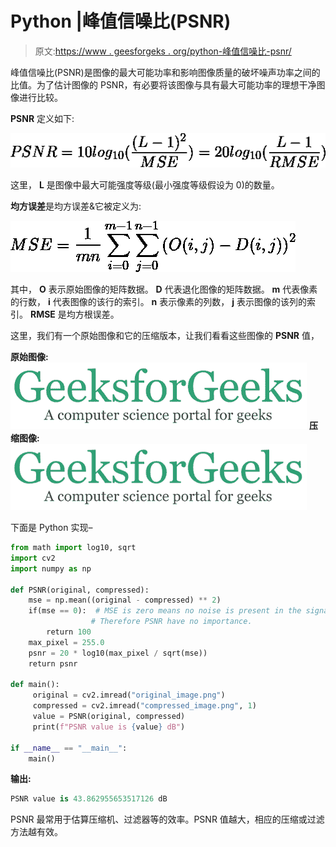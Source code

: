# Python |峰值信噪比(PSNR)

> 原文:[https://www . geesforgeks . org/python-峰值信噪比-psnr/](https://www.geeksforgeeks.org/python-peak-signal-to-noise-ratio-psnr/)

峰值信噪比(PSNR)是图像的最大可能功率和影响图像质量的破坏噪声功率之间的比值。为了估计图像的 PSNR，有必要将该图像与具有最大可能功率的理想干净图像进行比较。

**PSNR** 定义如下:

![ \[PSNR = 10log_{10}(\frac{(L - 1)^2}{MSE})= 20log_{10}(\frac{L - 1}{RMSE})\] ](img/cee565a97a2e5c41fe91127dbd8b40ff.png "Rendered by QuickLaTeX.com")

这里， **L** 是图像中最大可能强度等级(最小强度等级假设为 0)的数量。

**均方误差**是均方误差&它被定义为:

![ \[MSE = \frac{1}{mn}\sum_{i=0}^{m-1}\sum_{j=0}^{n-1}\left ( O(i, j) - D(i, j)\right )^{2}\] ](img/5681e193c417a872598ded71590d5ce9.png "Rendered by QuickLaTeX.com")

其中， **O** 表示原始图像的矩阵数据。 **D** 代表退化图像的矩阵数据。 **m** 代表像素的行数， **i** 代表图像的该行的索引。 **n** 表示像素的列数， **j** 表示图像的该列的索引。
**RMSE** 是均方根误差。

这里，我们有一个原始图像和它的压缩版本，让我们看看这些图像的 **PSNR** 值，

**原始图像:**
![](img/4a3dee045aecc8b1db02ac74989364fd.png)
**压缩图像:**
![](img/e9e71f3ac90f3cdf0c230c5a13152300.png)

下面是 Python 实现–

```py
from math import log10, sqrt
import cv2
import numpy as np

def PSNR(original, compressed):
    mse = np.mean((original - compressed) ** 2)
    if(mse == 0):  # MSE is zero means no noise is present in the signal .
                  # Therefore PSNR have no importance.
        return 100
    max_pixel = 255.0
    psnr = 20 * log10(max_pixel / sqrt(mse))
    return psnr

def main():
     original = cv2.imread("original_image.png")
     compressed = cv2.imread("compressed_image.png", 1)
     value = PSNR(original, compressed)
     print(f"PSNR value is {value} dB")

if __name__ == "__main__":
    main()
```

**输出:**

```py
PSNR value is 43.862955653517126 dB 
```

PSNR 最常用于估算压缩机、过滤器等的效率。PSNR 值越大，相应的压缩或过滤方法越有效。
